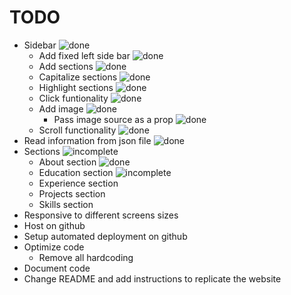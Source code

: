 # TODO

- Sidebar ![done]
    - Add fixed left side bar ![done]
    - Add sections ![done]
    - Capitalize sections ![done]
    - Highlight sections ![done]
    - Click funtionality ![done]
    - Add image ![done]
        - Pass image source as a prop ![done]
    - Scroll functionality ![done]
- Read information from json file ![done]
- Sections ![incomplete]
    - About section ![done]
    - Education section ![incomplete]
    - Experience section
    - Projects section
    - Skills section
- Responsive to different screens sizes
- Host on github
- Setup automated deployment on github
- Optimize code
    - Remove all hardcoding
- Document code
- Change README and add instructions to replicate the website

[done]: https://img.shields.io/badge/DONE-brightgreen
[incomplete]: https://img.shields.io/badge/INCOMPLETE-red
